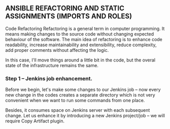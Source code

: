 
## ANSIBLE REFACTORING AND STATIC ASSIGNMENTS (IMPORTS AND ROLES)

Code Refactoring
Refactoring is a general term in computer programming. It means making changes to the source code without changing expected behaviour of the software. The main idea of refactoring is to enhance code readability, increase maintainability and extensibility, reduce complexity, add proper comments without affecting the logic.

In this case, I'll move things around a little bit in the code, but the overal state of the infrastructure remains the same.



### Step 1 – Jenkins job enhancement.

Before we begin, let's make some changes to our Jenkins job – now every new change in the codes creates a separate directory which is not very convenient 
when we want to run some commands from one place.

Besides, it consumes space on Jenkins server with each subsequent change. Let us enhance it by
introducing a new Jenkins project/job – we will require Copy Artifact plugin.

